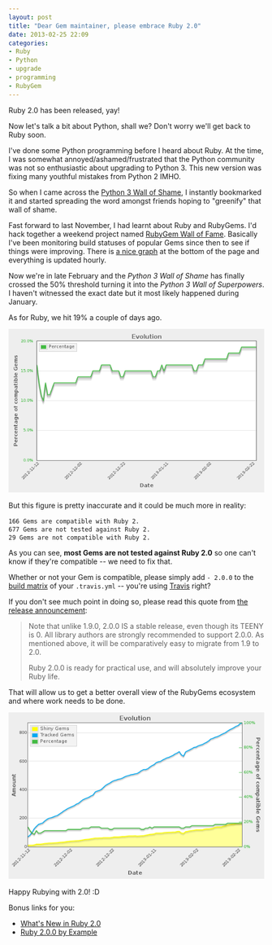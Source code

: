 ```yaml
---
layout: post
title: "Dear Gem maintainer, please embrace Ruby 2.0"
date: 2013-02-25 22:09
categories:
- Ruby
- Python
- upgrade
- programming
- RubyGem
---
```


Ruby 2.0 has been released, yay!

Now let's talk a bit about Python, shall we?
Don't worry we'll get back to Ruby soon.

I've done some Python programming before I heard about Ruby. At the time, I was somewhat annoyed/ashamed/frustrated that the Python community was not so enthusiastic about upgrading to Python 3. This new version was fixing many youthful mistakes from Python 2 IMHO.

So when I came across the [Python 3 Wall of Shame](https://python3wos.appspot.com/), I instantly bookmarked it and started spreading the word amongst friends hoping to "greenify" that wall of shame.

Fast forward to last November, I had learnt about Ruby and RubyGems. I'd hack together a weekend project named [RubyGem Wall of Fame](/labs/rubygems-wof/).
Basically I've been monitoring build statuses of popular Gems since then to see if things were improving.
There is [a nice graph](/labs/rubygems-wof/#evolution) at the bottom of the page and everything is updated hourly.

Now we're in late February and the _Python 3 Wall of Shame_ has finally crossed the 50% threshold turning it into the _Python 3 Wall of Superpowers_. I haven't witnessed the exact date but it most likely happened during January.

As for Ruby, we hit 19% a couple of days ago.

![Percentage graph](/images/posts/2013-02-25-dear-gem-maintainer-please-embrace-ruby-2-dot-0/percentage.png)

But this figure is pretty inaccurate and it could be much more in reality:

    166 Gems are compatible with Ruby 2.
    677 Gems are not tested against Ruby 2.
    29 Gems are not compatible with Ruby 2.

As you can see, **most Gems are not tested against Ruby 2.0** so one can't know if they're compatible -- we need to fix that.

Whether or not your Gem is compatible, please simply add `- 2.0.0` to the [build matrix](https://about.travis-ci.org/docs/user/languages/ruby/#Choosing-Ruby-versions-implementations-to-test-against) of your `.travis.yml` -- you're using [Travis](https://travis-ci.org/) right?

If you don't see much point in doing so, please read this quote from [the release announcement](https://www.ruby-lang.org/en/news/2013/02/24/ruby-2-0-0-p0-is-released/):

> Note that unlike 1.9.0, 2.0.0 IS a stable release, even though its TEENY is 0. All library authors are strongly recommended to support 2.0.0. As mentioned above, it will be comparatively easy to migrate from 1.9 to 2.0.
>
> Ruby 2.0.0 is ready for practical use, and will absolutely improve your Ruby life.

That will allow us to get a better overall view of the RubyGems ecosystem and where work needs to be done.

![Evolution graph](/images/posts/2013-02-25-dear-gem-maintainer-please-embrace-ruby-2-dot-0/evolution.png)

Happy Rubying with 2.0! :D

Bonus links for you:

- [What's New in Ruby 2.0](https://speakerdeck.com/shyouhei/whats-new-in-ruby-2-dot-0)
- [Ruby 2.0.0 by Example](https://blog.marc-andre.ca/2013/02/23/ruby-2-by-example/)

